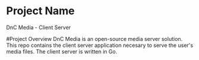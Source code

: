 # Project Name
DnC Media - Client Server

#Project Overview
DnC Media is an open-source media server solution. This repo contains the client server application necesary to serve the user's media files. The client server is written in Go.
